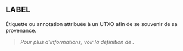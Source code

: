 ## LABEL

Étiquette ou annotation attribuée à un UTXO afin de se souvenir de sa provenance. 

> *Pour plus d'informations, voir la définition de [](/dictionnaire/./E.md#étiquetage).*

